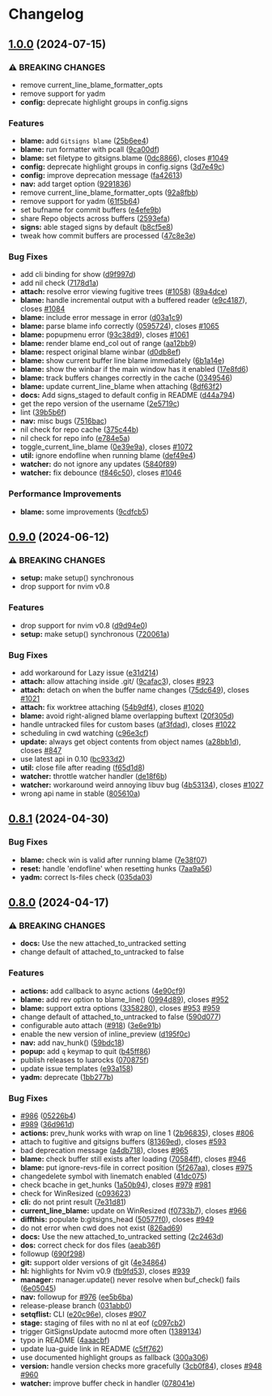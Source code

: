 # Changelog

## [1.0.0](https://github.com/lewis6991/gitsigns.nvim/compare/v0.9.0...v1.0.0) (2024-07-15)


### ⚠ BREAKING CHANGES

* remove current_line_blame_formatter_opts
* remove support for yadm
* **config:** deprecate highlight groups in config.signs

### Features

* **blame:** add `Gitsigns blame` ([25b6ee4](https://github.com/lewis6991/gitsigns.nvim/commit/25b6ee4be514b38d5bfe950d790a67042e05ef35))
* **blame:** run formatter with pcall ([9ca00df](https://github.com/lewis6991/gitsigns.nvim/commit/9ca00df1c84fc0a1ed18c79156c06b081dc1da1f))
* **blame:** set filetype to gitsigns.blame ([0dc8866](https://github.com/lewis6991/gitsigns.nvim/commit/0dc886637f9686b7cfd245a4726f93abeab19d4a)), closes [#1049](https://github.com/lewis6991/gitsigns.nvim/issues/1049)
* **config:** deprecate highlight groups in config.signs ([3d7e49c](https://github.com/lewis6991/gitsigns.nvim/commit/3d7e49c201537ee0293a1a3abe67b67f8e7648a5))
* **config:** improve deprecation message ([fa42613](https://github.com/lewis6991/gitsigns.nvim/commit/fa42613096ebfa5fee1ea87d70f8625ab9685d01))
* **nav:** add target option ([9291836](https://github.com/lewis6991/gitsigns.nvim/commit/929183666540e164fa74028954ade62fa703fa1a))
* remove current_line_blame_formatter_opts ([92a8fbb](https://github.com/lewis6991/gitsigns.nvim/commit/92a8fbb8453571978468e4ad2d4f8cd302d79eab))
* remove support for yadm ([61f5b64](https://github.com/lewis6991/gitsigns.nvim/commit/61f5b6407611a25e2d407ac0bc60e5c87c25ad72))
* set bufname for commit buffers ([e4efe9b](https://github.com/lewis6991/gitsigns.nvim/commit/e4efe9b99b7c473e9f917edf441cec48c05fd99e))
* share Repo objects across buffers ([2593efa](https://github.com/lewis6991/gitsigns.nvim/commit/2593efa3c53f41987d99bf8727f67154e88c0c91))
* **signs:** able staged signs by default ([b8cf5e8](https://github.com/lewis6991/gitsigns.nvim/commit/b8cf5e8efaa0036d493a2e2dfed768c3a03fac73))
* tweak how commit buffers are processed ([47c8e3e](https://github.com/lewis6991/gitsigns.nvim/commit/47c8e3e571376b24de62408fd0c9d12f0a9fc0a3))


### Bug Fixes

* add cli binding for show ([d9f997d](https://github.com/lewis6991/gitsigns.nvim/commit/d9f997dba757be01434ed3538d202f88286df476))
* add nil check ([7178d1a](https://github.com/lewis6991/gitsigns.nvim/commit/7178d1a430dcfff8a4c92d78b9e39e0297a779c0))
* **attach:** resolve error viewing fugitive trees ([#1058](https://github.com/lewis6991/gitsigns.nvim/issues/1058)) ([89a4dce](https://github.com/lewis6991/gitsigns.nvim/commit/89a4dce7c94c40c89774d3cb3a7788a9ecf412c0))
* **blame:** handle incremental output with a buffered reader ([e9c4187](https://github.com/lewis6991/gitsigns.nvim/commit/e9c4187c3774a46df2d086a66cf3a7e6bea4c432)), closes [#1084](https://github.com/lewis6991/gitsigns.nvim/issues/1084)
* **blame:** include error message in error ([d03a1c9](https://github.com/lewis6991/gitsigns.nvim/commit/d03a1c9a1045122823af97e351719227ed3718eb))
* **blame:** parse blame info correctly ([0595724](https://github.com/lewis6991/gitsigns.nvim/commit/0595724fa9516a35696ff6b1e3cb95b6462b38b1)), closes [#1065](https://github.com/lewis6991/gitsigns.nvim/issues/1065)
* **blame:** popupmenu error ([93c38d9](https://github.com/lewis6991/gitsigns.nvim/commit/93c38d97260330e8501ccda1e6000c858af0d603)), closes [#1061](https://github.com/lewis6991/gitsigns.nvim/issues/1061)
* **blame:** render blame end_col out of range ([aa12bb9](https://github.com/lewis6991/gitsigns.nvim/commit/aa12bb9cd22f1a612dd9cda6c6fc26475e94fc4f))
* **blame:** respect original blame winbar ([d0db8ef](https://github.com/lewis6991/gitsigns.nvim/commit/d0db8ef6a0489ed6af0baacb101a7b733c5d5de1))
* **blame:** show current buffer line blame immediately ([6b1a14e](https://github.com/lewis6991/gitsigns.nvim/commit/6b1a14eabcebbcca1b9e9163a26b2f8371364cb7))
* **blame:** show the winbar if the main window has it enabled ([17e8fd6](https://github.com/lewis6991/gitsigns.nvim/commit/17e8fd66182c9ad79dc129451ad015af3d27529c))
* **blame:** track buffers changes correctly in the cache ([0349546](https://github.com/lewis6991/gitsigns.nvim/commit/0349546134d8a3a3c3a33e2e781b8d7bd07ea156))
* **blame:** update current_line_blame when attaching ([8df63f2](https://github.com/lewis6991/gitsigns.nvim/commit/8df63f2ddc615feb71fd4aee45a4cee022876df1))
* **docs:** Add signs_staged to default config in README ([d44a794](https://github.com/lewis6991/gitsigns.nvim/commit/d44a7948ffc717af578c424add818b7684c7ed68))
* get the repo version of the username ([2e5719c](https://github.com/lewis6991/gitsigns.nvim/commit/2e5719c79aead05c4269d6bd250acbc9c4d26d37))
* lint ([39b5b6f](https://github.com/lewis6991/gitsigns.nvim/commit/39b5b6f48bde0595ce68007ffce408c5d7ac1f79))
* **nav:** misc bugs ([7516bac](https://github.com/lewis6991/gitsigns.nvim/commit/7516bac5639a9ce8e7b199066199a02cb3057230))
* nil check for repo cache ([375c44b](https://github.com/lewis6991/gitsigns.nvim/commit/375c44bdfdde25585466a966f00c2e291db74f2d))
* nil check for repo info ([e784e5a](https://github.com/lewis6991/gitsigns.nvim/commit/e784e5a078f993f7218b8a857cb581d5b9ca42dc))
* toggle_current_line_blame ([0e39e9a](https://github.com/lewis6991/gitsigns.nvim/commit/0e39e9afcfc180d55ac8f0691a230703683ddb0f)), closes [#1072](https://github.com/lewis6991/gitsigns.nvim/issues/1072)
* **util:** ignore endofline when running blame ([def49e4](https://github.com/lewis6991/gitsigns.nvim/commit/def49e48c6329527e344d0c99a0d2cd9fdf6bb84))
* **watcher:** do not ignore any updates ([5840f89](https://github.com/lewis6991/gitsigns.nvim/commit/5840f89c50b7af6b2f9c30e7fe37b797aef60ba9))
* **watcher:** fix debounce ([f846c50](https://github.com/lewis6991/gitsigns.nvim/commit/f846c507242a74d9a458bff2d029bd2eae8c0ca1)), closes [#1046](https://github.com/lewis6991/gitsigns.nvim/issues/1046)


### Performance Improvements

* **blame:** some improvements ([9cdfcb5](https://github.com/lewis6991/gitsigns.nvim/commit/9cdfcb5f038586c36ad8b010f7e479f6a6f95a63))

## [0.9.0](https://github.com/lewis6991/gitsigns.nvim/compare/v0.8.1...v0.9.0) (2024-06-12)


### ⚠ BREAKING CHANGES

* **setup:** make setup() synchronous
* drop support for nvim v0.8

### Features

* drop support for nvim v0.8 ([d9d94e0](https://github.com/lewis6991/gitsigns.nvim/commit/d9d94e055a19415767bb073e8dd86028105c4319))
* **setup:** make setup() synchronous ([720061a](https://github.com/lewis6991/gitsigns.nvim/commit/720061aa152faedfe4099dfb92d2b3fcb0e55edc))


### Bug Fixes

* add workaround for Lazy issue ([e31d214](https://github.com/lewis6991/gitsigns.nvim/commit/e31d2149d9f3fb056bfd5b3416b2e818be10aabe))
* **attach:** allow attaching inside .git/ ([9cafac3](https://github.com/lewis6991/gitsigns.nvim/commit/9cafac31a091267838e1e90fd6e083d37611f516)), closes [#923](https://github.com/lewis6991/gitsigns.nvim/issues/923)
* **attach:** detach on when the buffer name changes ([75dc649](https://github.com/lewis6991/gitsigns.nvim/commit/75dc649106827183547d3bedd4602442340d2f7f)), closes [#1021](https://github.com/lewis6991/gitsigns.nvim/issues/1021)
* **attach:** fix worktree attaching ([54b9df4](https://github.com/lewis6991/gitsigns.nvim/commit/54b9df401b8f21f4e6ca537ec47a109394aaccd7)), closes [#1020](https://github.com/lewis6991/gitsigns.nvim/issues/1020)
* **blame:** avoid right-aligned blame overlapping buftext ([20f305d](https://github.com/lewis6991/gitsigns.nvim/commit/20f305d63bc86852821ac47d9967e73931f7130b))
* handle untracked files for custom bases ([af3fdad](https://github.com/lewis6991/gitsigns.nvim/commit/af3fdad8ddcadbdad835975204f6503310526fd9)), closes [#1022](https://github.com/lewis6991/gitsigns.nvim/issues/1022)
* scheduling in cwd watching ([c96e3cf](https://github.com/lewis6991/gitsigns.nvim/commit/c96e3cf4767ee98030bff855e7a6f07cfc6d427f))
* **update:** always get object contents from object names ([a28bb1d](https://github.com/lewis6991/gitsigns.nvim/commit/a28bb1db506df663b063cc63f44fbbda178255a7)), closes [#847](https://github.com/lewis6991/gitsigns.nvim/issues/847)
* use latest api in 0.10 ([bc933d2](https://github.com/lewis6991/gitsigns.nvim/commit/bc933d24a669608968ff4791b14d2d9554813a65))
* **util:** close file after reading ([f65d1d8](https://github.com/lewis6991/gitsigns.nvim/commit/f65d1d82013e032ca6c199b62f08089b420b068c))
* **watcher:** throttle watcher handler ([de18f6b](https://github.com/lewis6991/gitsigns.nvim/commit/de18f6b749f6129eb9042a2038590872df4c94a9))
* **watcher:** workaround weird annoying libuv bug ([4b53134](https://github.com/lewis6991/gitsigns.nvim/commit/4b53134ce5fdd58e6c52c49fb906b6e7a347d137)), closes [#1027](https://github.com/lewis6991/gitsigns.nvim/issues/1027)
* wrong api name in stable ([805610a](https://github.com/lewis6991/gitsigns.nvim/commit/805610a9393fa231f2c2b49cb521bfa413fadb3d))

## [0.8.1](https://github.com/lewis6991/gitsigns.nvim/compare/v0.8.0...v0.8.1) (2024-04-30)


### Bug Fixes

* **blame:** check win is valid after running blame ([7e38f07](https://github.com/lewis6991/gitsigns.nvim/commit/7e38f07cab0e5387f9f41e92474db174a63a4725))
* **reset:** handle 'endofline' when resetting hunks ([7aa9a56](https://github.com/lewis6991/gitsigns.nvim/commit/7aa9a567127d679c6ca639e9e88c546d72924296))
* **yadm:** correct ls-files check ([035da03](https://github.com/lewis6991/gitsigns.nvim/commit/035da036e68e509ed158414416c827d022d914bd))

## [0.8.0](https://github.com/lewis6991/gitsigns.nvim/compare/v0.7.0...v0.8.0) (2024-04-17)


### ⚠ BREAKING CHANGES

* **docs:** Use the new attached_to_untracked setting
* change default of attached_to_untracked to false

### Features

* **actions:** add callback to async actions ([4e90cf9](https://github.com/lewis6991/gitsigns.nvim/commit/4e90cf984ced787b7439c42678ec957da3583049))
* **blame:** add rev option to blame_line() ([0994d89](https://github.com/lewis6991/gitsigns.nvim/commit/0994d89323c2ebb4abb38cab15aad00913588b0f)), closes [#952](https://github.com/lewis6991/gitsigns.nvim/issues/952)
* **blame:** support extra options ([3358280](https://github.com/lewis6991/gitsigns.nvim/commit/3358280054808b45f711191df481fcffc12ca761)), closes [#953](https://github.com/lewis6991/gitsigns.nvim/issues/953) [#959](https://github.com/lewis6991/gitsigns.nvim/issues/959)
* change default of attached_to_untracked to false ([590d077](https://github.com/lewis6991/gitsigns.nvim/commit/590d077c551c0bd2fc8b9f658e4704ccd0423a2e))
* configurable auto attach ([#918](https://github.com/lewis6991/gitsigns.nvim/issues/918)) ([3e6e91b](https://github.com/lewis6991/gitsigns.nvim/commit/3e6e91b09f0468c32d3b96dcacf4b947f037ce25))
* enable the new version of inline_preview ([d195f0c](https://github.com/lewis6991/gitsigns.nvim/commit/d195f0c35ced5174d3ecce1c4c8ebb3b5bc23fa9))
* **nav:** add nav_hunk() ([59bdc18](https://github.com/lewis6991/gitsigns.nvim/commit/59bdc1851c7aba8a86ded87fe075ef6de499045c))
* **popup:** add `q` keymap to quit ([b45ff86](https://github.com/lewis6991/gitsigns.nvim/commit/b45ff86f5618d1421a88c12d4feb286b80a1e2d3))
* publish releases to luarocks ([070875f](https://github.com/lewis6991/gitsigns.nvim/commit/070875f9e4eb81eb20cb60996cd1d9086d94b05e))
* update issue templates ([e93a158](https://github.com/lewis6991/gitsigns.nvim/commit/e93a158b8773946dc9940a4321d35c1b52c8e293))
* **yadm:** deprecate ([1bb277b](https://github.com/lewis6991/gitsigns.nvim/commit/1bb277b41d65f68b091e4ab093f59e68a0def2a6))


### Bug Fixes

* [#986](https://github.com/lewis6991/gitsigns.nvim/issues/986) ([05226b4](https://github.com/lewis6991/gitsigns.nvim/commit/05226b4d41226af8045841b3e56b6cc12d7a1cd0))
* [#989](https://github.com/lewis6991/gitsigns.nvim/issues/989) ([36d961d](https://github.com/lewis6991/gitsigns.nvim/commit/36d961d3d11b72229aaa576dfc8e7f5e05510af8))
* **actions:** prev_hunk works with wrap on line 1 ([2b96835](https://github.com/lewis6991/gitsigns.nvim/commit/2b96835a2b700f31303ebad0696f0abdbe8477ed)), closes [#806](https://github.com/lewis6991/gitsigns.nvim/issues/806)
* attach to fugitive and gitsigns buffers ([81369ed](https://github.com/lewis6991/gitsigns.nvim/commit/81369ed5405ec0c5d55a9608b495dbf827415116)), closes [#593](https://github.com/lewis6991/gitsigns.nvim/issues/593)
* bad deprecation message ([a4db718](https://github.com/lewis6991/gitsigns.nvim/commit/a4db718c78bff65198e3b63f1043f1e7bb5e05c8)), closes [#965](https://github.com/lewis6991/gitsigns.nvim/issues/965)
* **blame:** check buffer still exists after loading ([70584ff](https://github.com/lewis6991/gitsigns.nvim/commit/70584ff9aae8078b64430c574079d79620b8f06d)), closes [#946](https://github.com/lewis6991/gitsigns.nvim/issues/946)
* **blame:** put ignore-revs-file in correct position ([5f267aa](https://github.com/lewis6991/gitsigns.nvim/commit/5f267aa2fec145eb9fa11be8ae7b3d8b1939fe00)), closes [#975](https://github.com/lewis6991/gitsigns.nvim/issues/975)
* changedelete symbol with linematch enabled ([41dc075](https://github.com/lewis6991/gitsigns.nvim/commit/41dc075ef67b556b0752ad3967649371bd95cb95))
* check bcache in get_hunks ([1a50b94](https://github.com/lewis6991/gitsigns.nvim/commit/1a50b94066def8591d5f65bd60a4233902e9def4)), closes [#979](https://github.com/lewis6991/gitsigns.nvim/issues/979) [#981](https://github.com/lewis6991/gitsigns.nvim/issues/981)
* check for WinResized ([c093623](https://github.com/lewis6991/gitsigns.nvim/commit/c0936237f24d01eb4974dd3de38df7888414be3e))
* **cli:** do not print result ([7e31d81](https://github.com/lewis6991/gitsigns.nvim/commit/7e31d8123f14d55f4a3f982d05ddae4f3bf9276a))
* **current_line_blame:** update on WinResized ([f0733b7](https://github.com/lewis6991/gitsigns.nvim/commit/f0733b793a5e2663fd6d101de5beda68eec33967)), closes [#966](https://github.com/lewis6991/gitsigns.nvim/issues/966)
* **diffthis:** populate b:gitsigns_head ([50577f0](https://github.com/lewis6991/gitsigns.nvim/commit/50577f0186686b404d12157d463fb6bc4abba726)), closes [#949](https://github.com/lewis6991/gitsigns.nvim/issues/949)
* do not error when cwd does not exist ([826ad69](https://github.com/lewis6991/gitsigns.nvim/commit/826ad6942907ff08b02b8310b783e7275fdfb761))
* **docs:** Use the new attached_to_untracked setting ([2c2463d](https://github.com/lewis6991/gitsigns.nvim/commit/2c2463dbd82eddd7dbab881c3a62cfbfbe3c67ae))
* **dos:** correct check for dos files ([aeab36f](https://github.com/lewis6991/gitsigns.nvim/commit/aeab36f4b5524a765381ef84a2c57b2e799c934d))
* followup ([690f298](https://github.com/lewis6991/gitsigns.nvim/commit/690f298c4cac9190ddb7eedeeee2a3cc446622f7))
* **git:** support older versions of git ([4e34864](https://github.com/lewis6991/gitsigns.nvim/commit/4e348641b8206c3b8d23080999e3ddbe4ca90efc))
* **hl:** highlights for Nvim v0.9 ([fb9fd53](https://github.com/lewis6991/gitsigns.nvim/commit/fb9fd5312476b51a42a98122616e1c448d823d5c)), closes [#939](https://github.com/lewis6991/gitsigns.nvim/issues/939)
* **manager:** manager.update() never resolve when buf_check() fails ([6e05045](https://github.com/lewis6991/gitsigns.nvim/commit/6e05045fb1a4845fe44f5c54aafe024444c422ba))
* **nav:** followup for [#976](https://github.com/lewis6991/gitsigns.nvim/issues/976) ([ee5b6ba](https://github.com/lewis6991/gitsigns.nvim/commit/ee5b6ba0b55707628704bcd8d3554d1a05207b99))
* release-please branch ([031abb0](https://github.com/lewis6991/gitsigns.nvim/commit/031abb065452248c30ce8d8fb4d4eb9eeb69d1f0))
* **setqflist:** CLI ([e20c96e](https://github.com/lewis6991/gitsigns.nvim/commit/e20c96e9c3b9b2241939ce437d03926ba7315eaa)), closes [#907](https://github.com/lewis6991/gitsigns.nvim/issues/907)
* **stage:** staging of files with no nl at eof ([c097cb2](https://github.com/lewis6991/gitsigns.nvim/commit/c097cb255096f333e14d341082a84f572b394fa2))
* trigger GitSignsUpdate autocmd more often ([1389134](https://github.com/lewis6991/gitsigns.nvim/commit/1389134ba94643dd3b8ce2e1bf142d1c0432a4f2))
* typo in README ([4aaacbf](https://github.com/lewis6991/gitsigns.nvim/commit/4aaacbf5e5e2218fd05eb75703fe9e0f85335803))
* update lua-guide link in README ([c5ff762](https://github.com/lewis6991/gitsigns.nvim/commit/c5ff7628e19a47ec14d3657294cc074ecae27b99))
* use documented highlight groups as fallback ([300a306](https://github.com/lewis6991/gitsigns.nvim/commit/300a306da9973e81c2c06460f71fd7a079df1f36))
* **version:** handle version checks more gracefully ([3cb0f84](https://github.com/lewis6991/gitsigns.nvim/commit/3cb0f8431f56996a4af2924d78a98a09b6add095)), closes [#948](https://github.com/lewis6991/gitsigns.nvim/issues/948) [#960](https://github.com/lewis6991/gitsigns.nvim/issues/960)
* **watcher:** improve buffer check in handler ([078041e](https://github.com/lewis6991/gitsigns.nvim/commit/078041e9d060a386b0c9d3a8c7a7b019a35d3fb0))
